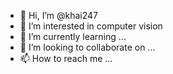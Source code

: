 - 👋 Hi, I’m @khai247
- 👀 I’m interested in computer vision
- 🌱 I’m currently learning ...
- 💞️ I’m looking to collaborate on ...
- 📫 How to reach me ...

<!---
khai247/khai247 is a ✨ special ✨ repository because its `README.md` (this file) appears on your GitHub profile.
You can click the Preview link to take a look at your changes.
--->
